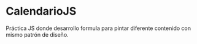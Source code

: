 # CalendarioJS
Práctica JS donde desarrollo formula para pintar diferente contenido con mismo patrón de diseño.
